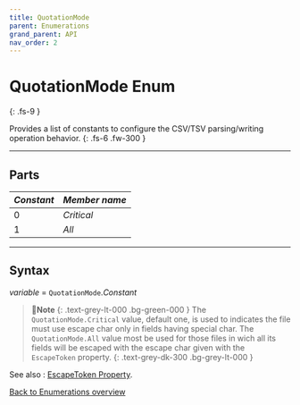 ```yaml
---
title: QuotationMode
parent: Enumerations
grand_parent: API
nav_order: 2
---
```


# QuotationMode Enum
{: .fs-9 }

Provides a list of constants to configure the CSV/TSV parsing/writing operation behavior.
{: .fs-6 .fw-300 }

---

## Parts

|**_Constant_**|**_Member name_**|
|:----------|:----------|
|0|*Critical*|
|1|*All*|

---

## Syntax

*variable* = `QuotationMode`.*Constant*

>📝**Note**
>{: .text-grey-lt-000 .bg-green-000 }
>The `QuotationMode.Critical` value, default one, is used to indicates the file must use escape char only in fields having special char. The `QuotationMode.All` value most be used for those files in wich all its fields will be escaped with the escape char given with the `EscapeToken` property.
{: .text-grey-dk-300 .bg-grey-lt-000 }

See also
: [EscapeToken Property](https://ws-garcia.github.io/VBA-CSV-interface/api/properties/escapetoken.html).

[Back to Enumerations overview](https://ws-garcia.github.io/VBA-CSV-interface/api/enumerations/)